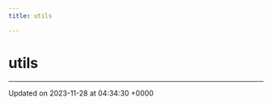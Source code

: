 ```yaml
---
title: utils

---
```


# utils








-------------------------------

Updated on 2023-11-28 at 04:34:30 +0000